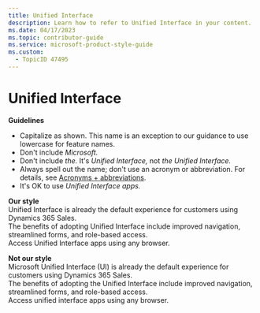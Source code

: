 ```yaml
---
title: Unified Interface
description: Learn how to refer to Unified Interface in your content.
ms.date: 04/17/2023
ms.topic: contributor-guide
ms.service: microsoft-product-style-guide
ms.custom:
  - TopicID 47495
---
```



# Unified Interface

**Guidelines**

- Capitalize as shown. This name is an exception to our guidance to use lowercase for feature names.
- Don't include *Microsoft.*
- Don't include *the.* It's *Unified Interface,* not *the Unified Interface.*
- Always spell out the name; don't use an acronym or abbreviation. For details, see [Acronyms + abbreviations](~\acronyms-and-abbreviations.md).
- It's OK to use *Unified Interface apps.*

**Our style**  
Unified Interface is already the default experience for customers using Dynamics 365 Sales.  
The benefits of adopting Unified Interface include improved navigation, streamlined forms, and role-based access.  
Access Unified Interface apps using any browser.

**Not our style**  
Microsoft Unified Interface (UI) is already the default experience for customers using Dynamics 365 Sales.  
The benefits of adopting the Unified Interface include improved navigation, streamlined forms, and role-based access.  
Access unified interface apps using any browser.


